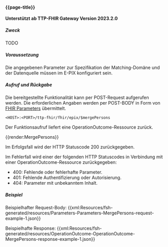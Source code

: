 #### {{page-title}}
**Unterstützt ab TTP-FHIR Gateway Version 2023.2.0**

##### **Zweck**
TODO

##### **Voraussetzung**
Die angegebenen Parameter zur Spezifikation der Matching-Domäne und der Datenquelle müssen im E-PIX konfiguriert sein.

##### **Aufruf und Rückgabe**
Die bereitgestellte Funktionalität kann per POST-Request aufgerufen werden. Die erforderlichen Angaben werden per POST-BODY in Form von [FHIR Parameters](https://www.hl7.org/fhir/parameters.html) übermittelt.

`<HOST>:<PORT>/ttp-fhir/fhir/epix/$mergePersons`

Der Funktionsaufruf liefert eine OperationOutcome-Ressource zurück.

{{render:MergePersons}}

Im Erfolgsfall wird der HTTP Statuscode 200 zurückgegeben.

Im Fehlerfall wird einer der folgenden HTTP Statuscodes in Verbindung mit einer OperationOutcome-Ressource zurückgegeben:
* 400: Fehlende oder fehlerhafte Parameter.
* 401: Fehlende Authentifizierung oder Autorisierung.
* 404: Parameter mit unbekanntem Inhalt.


##### **Beispiel**
Beispielhafter Request-Body:
{{xml:Resources/fsh-generated/resources/Parameters-Parameters-MergePersons-request-example-1.json}}

Beispielhafte Response:
{{xml:Resources/fsh-generated/resources/OperationOutcome-OperationOutcome-MergePersons-response-example-1.json}}
